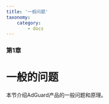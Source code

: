 ```yaml
---
title: '一般问题'
taxonomy:
    category:
        - docs
---
```


### 第1章

# 一般的问题

本节介绍AdGuard产品的一般问题和原理。
